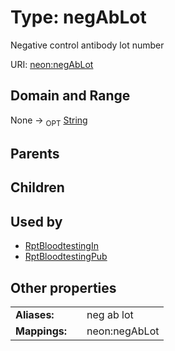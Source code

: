 
# Type: negAbLot


Negative control antibody lot number

URI: [neon:negAbLot](https://data.neonscience.org/negAbLot)


## Domain and Range

None ->  <sub>OPT</sub> [String](types/String.md)

## Parents


## Children


## Used by

 * [RptBloodtestingIn](RptBloodtestingIn.md)
 * [RptBloodtestingPub](RptBloodtestingPub.md)

## Other properties

|  |  |  |
| --- | --- | --- |
| **Aliases:** | | neg ab lot |
| **Mappings:** | | neon:negAbLot |

